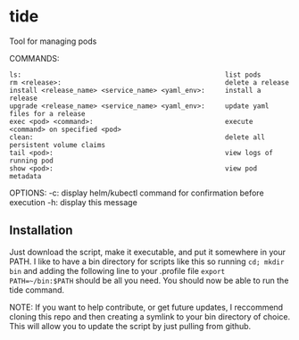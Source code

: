 # tide
Tool for managing pods

  COMMANDS:

    ls:                                                   list pods
    rm <release>:                                         delete a release
    install <release_name> <service_name> <yaml_env>:     install a release
    upgrade <release_name> <service_name> <yaml_env>:     update yaml files for a release
    exec <pod> <command>:                                 execute <command> on specified <pod>
    clean:                                                delete all persistent volume claims
    tail <pod>:                                           view logs of running pod
    show <pod>:                                           view pod metadata

  OPTIONS:
    -c: display helm/kubectl command for confirmation before execution
    -h: display this message

## Installation

Just download the script, make it executable, and put it somewhere in your PATH. I like to have a bin directory for scripts like this so running `cd; mkdir bin` and adding the following line to your .profile file `export PATH=~/bin:$PATH` should be all you need. You should now be able to run the tide command.

NOTE: If you want to help contribute, or get future updates, I reccommend cloning this repo and then creating a symlink to your bin directory of choice. This will allow you to update the script by just pulling from github.
